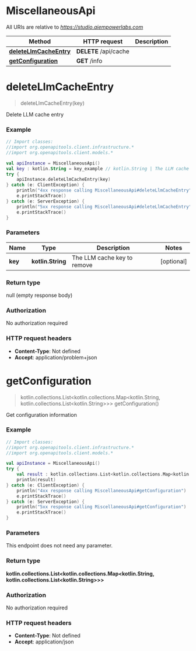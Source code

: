 # MiscellaneousApi

All URIs are relative to *https://studio.aiempowerlabs.com*

| Method | HTTP request | Description |
| ------------- | ------------- | ------------- |
| [**deleteLlmCacheEntry**](MiscellaneousApi.md#deleteLlmCacheEntry) | **DELETE** /api/cache |  |
| [**getConfiguration**](MiscellaneousApi.md#getConfiguration) | **GET** /info |  |


<a id="deleteLlmCacheEntry"></a>
# **deleteLlmCacheEntry**
> deleteLlmCacheEntry(key)



Delete LLM cache entry

### Example
```kotlin
// Import classes:
//import org.openapitools.client.infrastructure.*
//import org.openapitools.client.models.*

val apiInstance = MiscellaneousApi()
val key : kotlin.String = key_example // kotlin.String | The LLM cache key to remove
try {
    apiInstance.deleteLlmCacheEntry(key)
} catch (e: ClientException) {
    println("4xx response calling MiscellaneousApi#deleteLlmCacheEntry")
    e.printStackTrace()
} catch (e: ServerException) {
    println("5xx response calling MiscellaneousApi#deleteLlmCacheEntry")
    e.printStackTrace()
}
```

### Parameters
| Name | Type | Description  | Notes |
| ------------- | ------------- | ------------- | ------------- |
| **key** | **kotlin.String**| The LLM cache key to remove | [optional] |

### Return type

null (empty response body)

### Authorization

No authorization required

### HTTP request headers

 - **Content-Type**: Not defined
 - **Accept**: application/problem+json

<a id="getConfiguration"></a>
# **getConfiguration**
> kotlin.collections.List&lt;kotlin.collections.Map&lt;kotlin.String, kotlin.collections.List&lt;kotlin.String&gt;&gt;&gt; getConfiguration()



Get configuration information

### Example
```kotlin
// Import classes:
//import org.openapitools.client.infrastructure.*
//import org.openapitools.client.models.*

val apiInstance = MiscellaneousApi()
try {
    val result : kotlin.collections.List<kotlin.collections.Map<kotlin.String, kotlin.collections.List<kotlin.String>>> = apiInstance.getConfiguration()
    println(result)
} catch (e: ClientException) {
    println("4xx response calling MiscellaneousApi#getConfiguration")
    e.printStackTrace()
} catch (e: ServerException) {
    println("5xx response calling MiscellaneousApi#getConfiguration")
    e.printStackTrace()
}
```

### Parameters
This endpoint does not need any parameter.

### Return type

**kotlin.collections.List&lt;kotlin.collections.Map&lt;kotlin.String, kotlin.collections.List&lt;kotlin.String&gt;&gt;&gt;**

### Authorization

No authorization required

### HTTP request headers

 - **Content-Type**: Not defined
 - **Accept**: application/json

